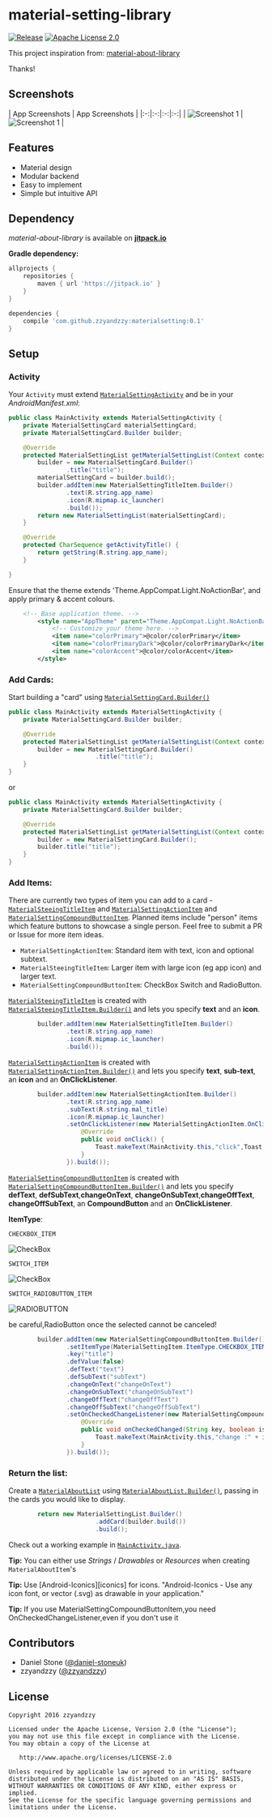# material-setting-library

[![Release][101]][102]
[![Apache License 2.0][103]][104]

This project inspiration from: [material-about-library][2]

Thanks!

Screenshots
--------

| App Screenshots | App Screenshots |
|:-:|:-:|:-:|:-:|
| ![Screenshot 1][3] | ![Screenshot 1][4] |

Features
--------

* Material design
* Modular backend
* Easy to implement
* Simple but intuitive API

Dependency
----------

*material-about-library* is available on [**jitpack.io**][1]

**Gradle dependency:**
```gradle
allprojects {
    repositories {
        maven { url 'https://jitpack.io' }
    }
}
```
```gradle
dependencies {
    compile 'com.github.zzyandzzy:materialsetting:0.1'
}
```

Setup
-----


### Activity

Your `Activity` must extend [`MaterialSettingActivity`][materialsettingactivityjava] and be in your *AndroidManifest.xml*:
```java
public class MainActivity extends MaterialSettingActivity {
    private MaterialSettingCard materialSettingCard;
    private MaterialSettingCard.Builder builder;

    @Override
    protected MaterialSettingList getMaterialSettingList(Context context) {
        builder = new MaterialSettingCard.Builder()
                .title("title");
        materialSettingCard = builder.build();
        builder.addItem(new MaterialSettingTitleItem.Builder()
                .text(R.string.app_name)
                .icon(R.mipmap.ic_launcher)
                .build());
        return new MaterialSettingList(materialSettingCard);
    }

    @Override
    protected CharSequence getActivityTitle() {
        return getString(R.string.app_name);
    }

}
```

Ensure that the theme extends 'Theme.AppCompat.Light.NoActionBar', and apply primary & accent colours.
```xml
    <!-- Base application theme. -->
        <style name="AppTheme" parent="Theme.AppCompat.Light.NoActionBar">
            <!-- Customize your theme here. -->
            <item name="colorPrimary">@color/colorPrimary</item>
            <item name="colorPrimaryDark">@color/colorPrimaryDark</item>
            <item name="colorAccent">@color/colorAccent</item>
        </style>
```

### Add Cards:

Start building a "card" using [`MaterialSettingCard.Builder()`][5]
```java
public class MainActivity extends MaterialSettingActivity {
    private MaterialSettingCard.Builder builder;

    @Override
    protected MaterialSettingList getMaterialSettingList(Context context) {
        builder = new MaterialSettingCard.Builder()
                        .title("title");
    }
}
```

or

```java
public class MainActivity extends MaterialSettingActivity {
    private MaterialSettingCard.Builder builder;

    @Override
    protected MaterialSettingList getMaterialSettingList(Context context) {
        builder = new MaterialSettingCard.Builder();
        builder.title("title");
    }
}
```
### Add Items:

There are currently two types of item you can add to a card - [`MaterialSteeingTitleItem`][6] and [`MaterialSettingActionItem`][7] and [`MaterialSettingCompoundButtonItem`][8].
Planned items include "person" items which feature buttons to showcase a single person. Feel free to submit a PR or Issue for more item ideas.

- `MaterialSettingActionItem`: Standard item with text, icon and optional subtext.
- `MaterialSteeingTitleItem`: Larger item with large icon (eg app icon) and larger text.
- `MaterialSettingCompoundButtonItem`: CheckBox Switch and RadioButton.

[`MaterialSteeingTitleItem`][6] is created with [`MaterialSteeingTitleItem.Builder()`][6] and lets you specify **text** and an **icon**.
```java
        builder.addItem(new MaterialSettingTitleItem.Builder()
                .text(R.string.app_name)
                .icon(R.mipmap.ic_launcher)
                .build());
```
[`MaterialSettingActionItem`][7] is created with [`MaterialSettingActionItem.Builder()`][7] and lets you specify **text**, **sub-text**, an **icon** and an **OnClickListener**.
```java
        builder.addItem(new MaterialSettingActionItem.Builder()
                .text(R.string.app_name)
                .subText(R.string.mal_title)
                .icon(R.mipmap.ic_launcher)
                .setOnClickListener(new MaterialSettingActionItem.OnClickListener() {
                    @Override
                    public void onClick() {
                        Toast.makeText(MainActivity.this,"click",Toast.LENGTH_SHORT).show();
                    }
                }).build());
```
[`MaterialSettingCompoundButtonItem`][8] is created with [`MaterialSettingCompoundButtonItem.Builder()`][8] and lets you specify
**defText**, **defSubText**,**changeOnText**, **changeOnSubText**,**changeOffText**, **changeOffSubText**, an **CompoundButton** and an **OnClickListener**.

**ItemType**:

`CHECKBOX_ITEM`

![CheckBox][10]

`SWITCH_ITEM`

![CheckBox][11]

`SWITCH_RADIOBUTTON_ITEM`

![RADIOBUTTON][12]

be careful,RadioButton once the selected cannot be canceled!
```java
        builder.addItem(new MaterialSettingCompoundButtonItem.Builder()
                .setItemType(MaterialSettingItem.ItemType.CHECKBOX_ITEM)
                .key("title")
                .defValue(false)
                .defText("text")
                .defSubText("subText")
                .changeOnText("changeOnText")
                .changeOnSubText("changeOnSubText")
                .changeOffText("changeOffText")
                .changeOffSubText("changeOffSubText")
                .setOnCheckedChangeListener(new MaterialSettingCompoundButtonItem.OnCheckedChangeListener() {
                    @Override
                    public void onCheckedChanged(String key, boolean isCheck) {
                        Toast.makeText(MainActivity.this,"change :" + isCheck,Toast.LENGTH_SHORT).show();
                    }
                }).build());
```

### Return the list:
Create a [`MaterialAboutList`][9] using [`MaterialAboutList.Builder()`][9], passing in the cards you would like to display.
```java
        return new MaterialSettingList.Builder()
                        .addCard(builder.build())
                        .build();
```
Check out a working example in [`MainActivity.java`][13].

**Tip:** You can either use *Strings* / *Drawables* or *Resources* when creating `MaterialAboutItem`'s

**Tip:** Use [Android-Iconics][iconics] for icons. "Android-Iconics - Use any icon font, or vector (.svg) as drawable in your application."

**Tip:** If you use MaterialSettingCompoundButtonItem,you need OnCheckedChangeListener,even if you don't use it

Contributors
-------
* Daniel Stone ([@daniel-stoneuk](https://github.com/daniel-stoneuk))
* zzyandzzy ([@zzyandzzy](https://github.com/zzyandzzy))

License
-------

    Copyright 2016 zzyandzzy

    Licensed under the Apache License, Version 2.0 (the "License");
    you may not use this file except in compliance with the License.
    You may obtain a copy of the License at

       http://www.apache.org/licenses/LICENSE-2.0

    Unless required by applicable law or agreed to in writing, software
    distributed under the License is distributed on an "AS IS" BASIS,
    WITHOUT WARRANTIES OR CONDITIONS OF ANY KIND, either express or implied.
    See the License for the specific language governing permissions and
    limitations under the License.

[1]: https://jitpack.io
[2]: https://github.com/daniel-stoneuk/material-about-library
[3]: https://github.com/zzyandzzy/materialsetting/raw/master/app/1.png
[4]: https://github.com/zzyandzzy/materialsetting/raw/master/app/2.png
[5]: https://github.com/zzyandzzy/materialsetting/blob/master/library/src/main/java/com/zzy/materialsettinglibrary/model/MaterialSettingCard.java
[6]: https://github.com/zzyandzzy/materialsetting/blob/master/library/src/main/java/com/zzy/materialsettinglibrary/model/MaterialSettingTitleItem.java
[7]: https://github.com/zzyandzzy/materialsetting/blob/master/library/src/main/java/com/zzy/materialsettinglibrary/model/MaterialSettingActionItem.java
[8]: https://github.com/zzyandzzy/materialsetting/blob/master/library/src/main/java/com/zzy/materialsettinglibrary/model/MaterialSettingCompoundButtonItem.java
[9]: https://github.com/zzyandzzy/materialsetting/blob/master/library/src/main/java/com/zzy/materialsettinglibrary/model/MaterialSettingList.java
[10]: https://github.com/zzyandzzy/materialsetting/raw/master/app/3.png
[11]: https://github.com/zzyandzzy/materialsetting/raw/master/app/4.png
[12]: https://github.com/zzyandzzy/materialsetting/raw/master/app/5.png
[13]: https://github.com/zzyandzzy/materialsetting/blob/master/app/src/main/java/com/zzy/materalsetting/MainActivity.java
[101]: https://jitpack.io/v/zzyandzzy/materialsetting.svg
[102]: https://jitpack.io/#zzyandzzy/materialsetting
[103]: https://img.shields.io/github/license/HeinrichReimer/material-intro.svg
[104]: https://www.apache.org/licenses/LICENSE-2.0.html

[materialsettingactivityjava]: https://github.com/zzyandzzy/materialsetting/blob/master/library/src/main/java/com/zzy/materialsettinglibrary/ui/MaterialSettingActivity.java